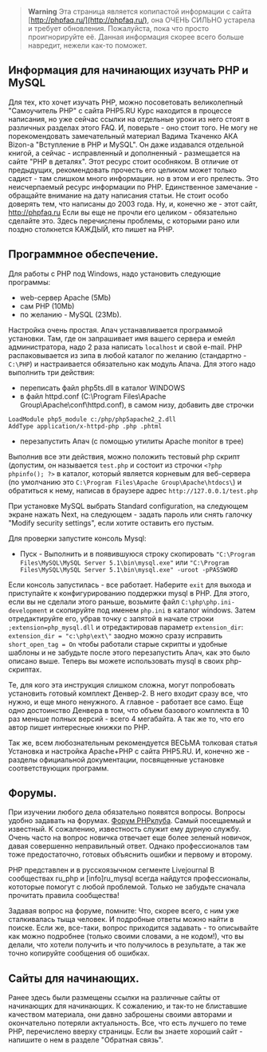 > **Warning**
> Эта страница является копипастой информации с сайта [http://phpfaq.ru/](http://phpfaq.ru/),
> она ОЧЕНЬ СИЛЬНО устарела и требует обновления. Пожалуйста, пока что просто
> проигнорируйте её. Данная информация скорее всего больше навредит, нежели
> как-то поможет.

## Информация для начинающих изучать PHP и MySQL

Для тех, кто хочет изучать PHP, можно посоветовать великолепный "Самоучитель PHP" с сайта PHP5.RU
Курс находится в процессе написания, но уже сейчас ссылки на отдельные уроки из него стоят в различных разделах этого FAQ. И, поверьте - оно стоит того.
Не могу не порекомендовать замечательный материал Вадима Ткаченко АКА Bizon-а "Вступление в PHP и MySQL". Он даже издавался отдельной книгой, а сейчас - исправленный и дополненный - размещается на сайте
"PHP в деталях". Этот ресурс стоит особняком. В отличие от предыдущих, рекомендовать прочесть его целиком может только садист - там слишком много информации. но в этом и его прелесть. Это неисчерпаемый ресурс информации по PHP. Единственное замечание - обращайте внимание на дату написания статьи. Не стоит особо доверять тем, что написаны до 2003 года.
Ну, и, конечно же - этот сайт, http://phpfaq.ru
Если вы еще не прочли его целиком - обязательно сделайте это. Здесь перечислены проблемы, с которыми рано или поздно столкнется КАЖДЫЙ, кто пишет на PHP.

## Программное обеспечение.

Для работы с РНР под Windows, надо установить следующие программы:
- web-сервер Apache (5Mb)
- сам PHP (10Mb)
- по желанию - MySQL (23Mb).

Настройка очень простая. Апач устанавливается программой установки. Там, где он запрашивает имя вашего сервера и емейл администратора, надо 2 раза написать `localhost` и свой e-mail.
PHP распаковывается из зипа в любой каталог по желанию (стандартно - `C:\PHP`) и настраивается обязательно как модуль Апача. Для этого надо выполнить три действия:

- переписать файл php5ts.dll в каталог WINDOWS
- в файл httpd.conf (C:\Program Files\Apache Group\Apache\conf\httpd.conf), в самом низу, добавить две строчки

```
LoadModule php5_module c:/php/php5apache2_2.dll
AddType application/x-httpd-php .php .phtml
```
- перезапустить Апач (с помощью утилиты Apache monitor в трее)

Выполнив все эти действия, можно положить тестовый php скрипт (допустим, он называется `test.php` и состоит из строчки
`<?php phpinfo(); ?>`
в каталог, который является корневым для веб-сервера (по умолчанию это `C:\Program Files\Apache Group\Apache\htdocs\`) и обратиться к нему, написав в браузере адрес `http://127.0.0.1/test.php`

При установке MySQL выбрать Standard configuration, на следующем экране нажать Next, на следующем - задать пароль или снять галочку "Modify security settings", если хотите оставить его пустым.

Для проверки запустите консоль Mysql:
- Пуск - Выполнить и в появившуюся строку скопировать
  `"C:\Program Files\MySQL\MySQL Server 5.1\bin\mysql.exe"`
  или
  `"C:\Program Files\MySQL\MySQL Server 5.1\bin\mysql.exe" -uroot -pPASSWORD`

Eсли консоль запустилась - все работает. Наберите `exit` для выхода и приступайте к конфигурированию поддержки mysql в PHP.
Для этого, если вы не сделали этого раньше, возьмите файл `C:\php\php.ini-development` и скопируйте под именем `php.ini` в каталог windows. Затем отредактируйте его, убрав точку с запятой в начале строки
`;extension=php_mysql.dll`
и отредактировав параметр `extension_dir`:
`extension_dir = "c:\php\ext\"`
заодно можно сразу исправить
`short_open_tag = On`
чтобы работали старые скрипты и удобные шаблоны
и не забудьте после этого перезапустить Апач, как это было описано выше.
Теперь вы можете использовать mysql в своих php-скриптах.

Те, для кого эта инструкция слишком сложна, могут попробовать установить готовый комплект Денвер-2.
В него входит сразу все, что нужно, и еще много ненужного. А главное - работает все само.
Еще одно достоинство Денвера в том, что объем базового комплекта в 10 раз меньше полных версий - всего 4 мегабайта. А так же то, что его автор пишет интересные книжки по PHP.

Так же, всем любознательным рекомендуется ВЕСЬМА толковая статья Установка и настройка Apache+PHP
с сайта PHP5.RU. И, конечно же - разделы официальной документации, посвященные установке соответствующих программ.

## Форумы.

При изучении любого дела обязательно появятся вопросы.
Вопросы удобно задавать на форумах.
[Форум PHPклуба](http://phpclub.ru/talk/forumdisplay.php?s=&forumid=12). Самый посещаемый и известный. К сожалению, известность служит ему дурную службу. Очень часто на вопрос новичка отвечает еще более зеленый новичок, давая совершенно неправильный ответ. Однако профессионалов там тоже предостаточно, готовых объяснить ошибки и первому и второму.

PHP представлен и в русскоязычном сегменте Livejournal
В сообществах ru_php и [info]ru_mysql всегда найдутся профессионалы, кототорые помогут с любой проблемой. Только не забудьте сначала прочитать правила сообщества!

Задавая вопрос на форуме, помните:
Что, скорее всего, с ним уже сталкивалась тыща человек. И подробные ответы можно найти в поиске. Если же, все-таки, вопрос приходится задавать - то описывайте как можно подробнее (только своими словами, а не кодом!), что вы делали, что хотели получить и что получилось в результате, а так же точно копируйте сообщения об ошибках.

## Сайты для начинающих.

Ранее здесь были размещены ссылки на различные сайты от начинающих для начинающих.
К сожалению, и так-то не блиставшие качеством материала, они давно заброшены своими авторами и окончательно потеряли актуальность.
Все, что есть лучшего по теме PHP, перечислено вверху страницы.
Если вы знаете хороший сайт - напишите о нем в разделе "Обратная связь".
